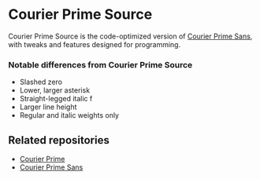 # Courier Prime Source

Courier Prime Source is the code-optimized version of [Courier Prime Sans](https://github.com/quoteunquoteapps/Courier-Prime-Sans), with tweaks and features designed for programming.

### Notable differences from Courier Prime Source

- Slashed zero
- Lower, larger asterisk
- Straight-legged italic f
- Larger line height
- Regular and italic weights only

## Related repositories

- [Courier Prime](https://github.com/quoteunquoteapps/CourierPrime)
- [Courier Prime Sans](https://github.com/quoteunquoteapps/CourierPrimeSans)
